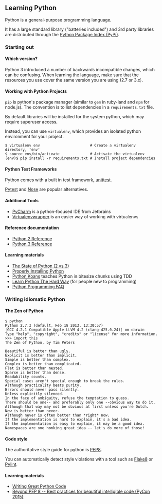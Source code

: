 ## Learning Python

Python is a general-purpose programming language.

It has a large standard library ("batteries included") and 3rd party libraries are distributed through the [Python Package Index (PyPi)](https://pypi.python.org/pypi).

### Starting out

#### Which version?
Python 3 introduced a number of backwards incompatible changes, which can be confusing. When learning the language, make sure that the resources you use cover the same version you are using (2.7 or 3.x).

#### Working with Python Projects

`pip` is python's package manager (similar to `gem` in ruby-land and `npm` for node.js). The convention is to list dependencies in a `requirements.txt` file.

By default libraries will be installed for the system python, which may require superuser access.

Instead, you can use  `virtualenv`, which provides an isolated python environment for your project.

```
$ virtualenv env                       # Create a virtualenv directory, 'env'
$ source env/bin/activate              # Activate the virtualenv
(env)$ pip install -r requirements.txt # Install project dependencies
```

#### Python Test Frameworks

Python comes with a built in test framework, [unittest](https://docs.python.org/3.5/library/unittest.html).

[Pytest](http://doc.pytest.org/en/latest/) and [Nose](http://nose.readthedocs.io/en/latest/) are popular alternatives.

#### Additional Tools

- [PyCharm](https://www.jetbrains.com/pycharm/) is a python-focused IDE from Jetbrains
- [Virtualenvwrapper](https://virtualenvwrapper.readthedocs.io/en/latest/) is an easier way of working with virtualenvs

#### Reference documentation
* [Python 2 Reference](http://docs.python.org/2/)
* [Python 3 Reference](http://docs.python.org/3/)

#### Learning materials

- [The State of Python (2 vs 3)](http://docs.python-guide.org/en/latest/starting/which-python/#the-state-of-python-2-vs-3)
- [Properly Installing Python](http://docs.python-guide.org/en/latest/starting/installation/)
- [Python Koans](https://github.com/gregmalcolm/python_koans) teaches Python in bitesize chunks using TDD
- [Learn Python The Hard Way](http://learnpythonthehardway.org/) (for people new to programming)
- [Python Programming FAQ](https://docs.python.org/3/faq/programming.html)

### Writing idiomatic Python
#### The Zen of Python

    $ python
    Python 2.7.3 (default, Feb 18 2013, 13:30:57)
    [GCC 4.2.1 Compatible Apple LLVM 4.2 (clang-425.0.24)] on darwin
    Type "help", "copyright", "credits" or "license" for more information.
    >>> import this
    The Zen of Python, by Tim Peters

    Beautiful is better than ugly.
    Explicit is better than implicit.
    Simple is better than complex.
    Complex is better than complicated.
    Flat is better than nested.
    Sparse is better than dense.
    Readability counts.
    Special cases aren't special enough to break the rules.
    Although practicality beats purity.
    Errors should never pass silently.
    Unless explicitly silenced.
    In the face of ambiguity, refuse the temptation to guess.
    There should be one-- and preferably only one --obvious way to do it.
    Although that way may not be obvious at first unless you're Dutch.
    Now is better than never.
    Although never is often better than *right* now.
    If the implementation is hard to explain, it's a bad idea.
    If the implementation is easy to explain, it may be a good idea.
    Namespaces are one honking great idea -- let's do more of those!

#### Code style

The authoritative style guide for python is [PEP8](http://pep8.org/).

You can automatically detect style violations with a tool such as [Flake8](http://flake8.pycqa.org/en/latest/) or [Pylint](https://www.pylint.org/).

#### Learning materials

- [Writing Great Python Code](http://docs.python-guide.org/en/latest/#writing-great-python-code)
- [Beyond PEP 8 -- Best practices for beautiful intelligible code (PyCon 2015)](https://www.youtube.com/watch?v=wf-BqAjZb8M)
